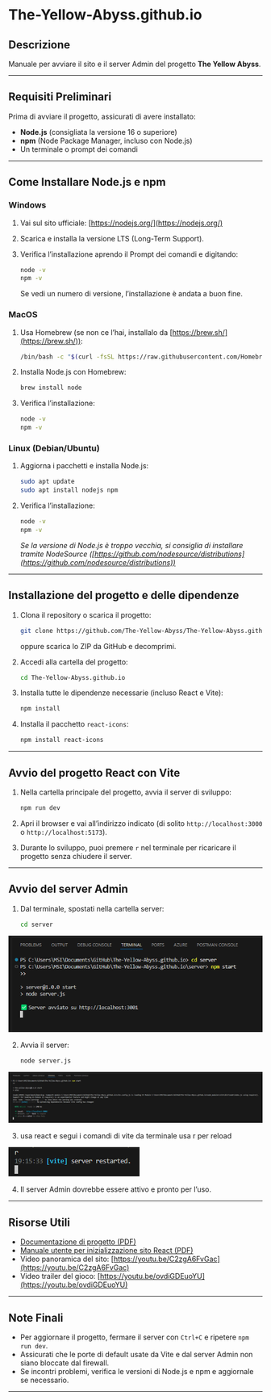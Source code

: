 # The-Yellow-Abyss.github.io

## Descrizione

Manuale per avviare il sito e il server Admin del progetto **The Yellow Abyss**.

---

## Requisiti Preliminari

Prima di avviare il progetto, assicurati di avere installato:

* **Node.js** (consigliata la versione 16 o superiore)
* **npm** (Node Package Manager, incluso con Node.js)
* Un terminale o prompt dei comandi

---

## Come Installare Node.js e npm

### Windows

1. Vai sul sito ufficiale: [https://nodejs.org/](https://nodejs.org/)
2. Scarica e installa la versione LTS (Long-Term Support).
3. Verifica l’installazione aprendo il Prompt dei comandi e digitando:

   ```bash
   node -v
   npm -v
   ```

   Se vedi un numero di versione, l’installazione è andata a buon fine.

### MacOS

1. Usa Homebrew (se non ce l’hai, installalo da [https://brew.sh/](https://brew.sh/)):

   ```bash
   /bin/bash -c "$(curl -fsSL https://raw.githubusercontent.com/Homebrew/install/HEAD/install.sh)"
   ```
2. Installa Node.js con Homebrew:

   ```bash
   brew install node
   ```
3. Verifica l’installazione:

   ```bash
   node -v
   npm -v
   ```

### Linux (Debian/Ubuntu)

1. Aggiorna i pacchetti e installa Node.js:

   ```bash
   sudo apt update
   sudo apt install nodejs npm
   ```
2. Verifica l’installazione:

   ```bash
   node -v
   npm -v
   ```

   *Se la versione di Node.js è troppo vecchia, si consiglia di installare tramite NodeSource ([https://github.com/nodesource/distributions](https://github.com/nodesource/distributions))*

---

## Installazione del progetto e delle dipendenze

1. Clona il repository o scarica il progetto:

   ```bash
   git clone https://github.com/The-Yellow-Abyss/The-Yellow-Abyss.github.io.git
   ```

   oppure scarica lo ZIP da GitHub e decomprimi.

2. Accedi alla cartella del progetto:

   ```bash
   cd The-Yellow-Abyss.github.io
   ```

3. Installa tutte le dipendenze necessarie (incluso React e Vite):

   ```bash
   npm install
   ```

4. Installa il pacchetto `react-icons`:

   ```bash
   npm install react-icons
   ```

---

## Avvio del progetto React con Vite

1. Nella cartella principale del progetto, avvia il server di sviluppo:

   ```bash
   npm run dev
   ```

2. Apri il browser e vai all’indirizzo indicato (di solito `http://localhost:3000` o `http://localhost:5173`).

3. Durante lo sviluppo, puoi premere `r` nel terminale per ricaricare il progetto senza chiudere il server.

---

## Avvio del server Admin


1. Dal terminale, spostati nella cartella server:

   ```bash
   cd server
   ```
   
![alt text](image.png)


2. Avvia il server:

   ```bash
   node server.js
   ```

![alt text](image-1.png)


3. usa react e segui i comandi di vite da terminale usa r per reload

![alt text](image-2.png)


4. Il server Admin dovrebbe essere attivo e pronto per l’uso.



---

## Risorse Utili

* [Documentazione di progetto (PDF)](The%20Yellow%20Abyss%20-%20PPM%20Documentazione_%20V_1.2.pdf)
* [Manuale utente per inizializzazione sito React (PDF)](Documentazione%20utente%20inizializazione%20sito%20The%20Yellow%20Abyss.pdf)
* Video panoramica del sito: [https://youtu.be/C2zgA6FvGac](https://youtu.be/C2zgA6FvGac)
* Video trailer del gioco: [https://youtu.be/ovdiGDEuoYU](https://youtu.be/ovdiGDEuoYU)

---

## Note Finali

* Per aggiornare il progetto, fermare il server con `Ctrl+C` e ripetere `npm run dev`.
* Assicurati che le porte di default usate da Vite e dal server Admin non siano bloccate dal firewall.
* Se incontri problemi, verifica le versioni di Node.js e npm e aggiornale se necessario.

---

